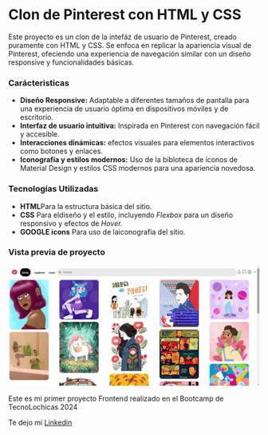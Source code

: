 # Clon de Pinterest con HTML y CSS
Este proyecto es un clon de la intefáz de usuario de Pinterest, creado  puramente con HTML y CSS.
Se enfoca en replicar la apariencia visual de Pinterest, ofeciendo una experiencia de navegación similar con un diseño responsive y funcionalidades básicas.

### Carácteristicas
* **Diseño Responsive:** Adaptable a diferentes tamaños de pantalla para una experiencia de usuario óptima en dispositivos móviles y de escritorio.
* **Interfaz de usuario intuitiva:** Inspirada en Pinterest con navegación fácil y accesible.
* **Interacciones dinámicas:** efectos visuales para elementos interactivos como botones y enlaces.
* **Iconografía y estilos modernos:** Uso de la bibloteca de íconos de Material Design y estilos CSS modernos para una apariencia novedosa.

### Tecnologías Utilizadas
+ **HTML**Para la estructura básica del sitio.
+ **CSS** Para eldiseño y el estilo, incluyendo _Flexbox_ para un diseño responsivo y efectos de _Hover._
+ **GOOGLE icons** Para uso de laiconografia del sitio.

### Vista previa de proyecto
![Demo](imagenes/Pinterest_Screenshot.png)

Este es mi primer proyecto Frontend realizado en el Bootcamp de TecnoLochicas 2024

Te dejo mi [Linkedin](https://www.linkedin.com/in/graciela-martinez-7792381b3/)

